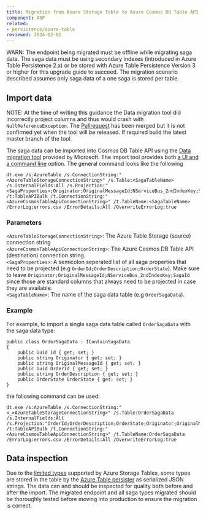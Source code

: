 ```yaml
---
title: Migration from Azure Storage Table to Azure Cosmos DB Table API
component: ASP
related:
- persistence/azure-table
reviewed: 2024-02-01
---
```


WARN: The endpoint being migrated must be offline while migrating saga data. The saga data must be using secondary indexes (introduced in Azure Table Persistence 2.x) or be stored with Azure Table Persistence Version 3 or higher for this upgrade guide to succeed. The migration scenario described assumes only saga data of a one saga is stored per table.

## Import data

NOTE: At the time of writing this guidance the Data migration tool did incorrectly project columns and thus would crash with `NullReferenceException`. The [Pullrequest](https://github.com/Azure/azure-documentdb-datamigrationtool/pull/126) has been merged but it is not confirmed yet when the tool will be released. If required build the latest master branch of the tool.

The saga data can be imported into Cosmos DB Table API using the [Data migration tool](https://docs.microsoft.com/en-us/azure/cosmos-db/import-data#Install) provided by Microsoft. The import tool provides both [a UI and a command line](https://docs.microsoft.com/en-us/azure/cosmos-db/import-data#AzureTableSource) option. The general command looks like the following

```
dt.exe /s:AzureTable /s.ConnectionString:"<AzureTableStorageConnectionString>" /s.Table:<SagaTableName> /s.InternalFields:All /s.Projection:"<SagaProperties>;Originator;OriginalMessageId;NServiceBus_2ndIndexKey;SagaId" /t:TableAPIBulk /t.ConnectionString:"<AzureCosmosTableApiConnectionString>" /t.TableName:<SagaTableName> /ErrorLog:errors.csv /ErrorDetails:All /OverwriteErrorLog:true
```

### Parameters

`<AzureTableStorageConnectionString>`: The Azure Table Storage (source) connection string<br/>
`<AzureCosmosTableApiConnectionString>`: The Azure Cosmos DB Table API (destination) connection string.<br/>
`<SagaProperties>`: A semicolon seperated list of all saga properties that need to be projected (e.g `OrderId;OrderDescription;OrderState`). Make sure to leave `Originator;OriginalMessageId;NServiceBus_2ndIndexKey;SagaId` since those are standard columns that always need to be projected in case they are available.<br/>
`<SagaTableName>`: The name of the saga data table (e.g `OrderSagaData`).<br/>

### Example

For example, to import a single saga data table called `OrderSagaData` with the saga data type:

```
public class OrderSagaData : IContainSagaData
{
    public Guid Id { get; set; }
    public string Originator { get; set; }
    public string OriginalMessageId { get; set; }
    public Guid OrderId { get; set; }
    public string OrderDescription { get; set; }
    public OrderState OrderState { get; set; }
}
```

the following command can be used:

```
dt.exe /s:AzureTable /s.ConnectionString:"<_>AzureTableStorageConnectionString>" /s.Table:OrderSagaData /s.InternalFields:All /s.Projection:"OrderId;OrderDescription;OrderState;Originator;OriginalMessageId;NServiceBus_2ndIndexKey;SagaId" /t:TableAPIBulk /t.ConnectionString:"<AzureCosmosTableApiConnectionString>" /t.TableName:OrderSagaData /ErrorLog:errors.csv /ErrorDetails:All /OverwriteErrorLog:true
```

## Data inspection

Due to the [limited types](https://docs.microsoft.com/en-us/rest/api/storageservices/understanding-the-table-service-data-model#property-types) supported by Azure Storage Tables, some types are stored in the table by the [Azure Table persister](/persistence/azure-table) as serialized JSON strings. The data can and should be inspected for quality both before and after the import. The migrated endpoint and all saga types migrated should be thoroughly tested before moving into production to ensure the migration is correct.